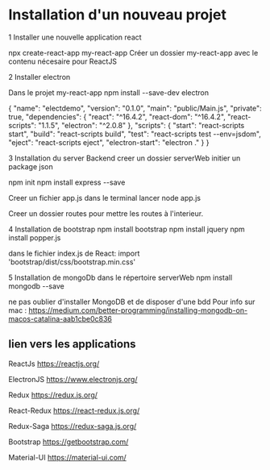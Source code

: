 # Installation d'un nouveau projet
1 Installer une nouvelle application react

npx create-react-app my-react-app
Créer un dossier my-react-app avec le contenu nécesaire pour ReactJS

2 Installer electron

Dans le projet my-react-app
npm install --save-dev electron

{
    "name": "electdemo",
    "version": "0.1.0",
    "main": "public/Main.js",
    "private": true,
    "dependencies": {
    "react": "^16.4.2",
    "react-dom": "^16.4.2",
    "react-scripts": "1.1.5",
    "electron": "^2.0.8"
    },
    "scripts": {
    "start": "react-scripts start",
    "build": "react-scripts build",
    "test": "react-scripts test --env=jsdom",
    "eject": "react-scripts eject",
    "electron-start": "electron ."
    }
}

3 Installation du server Backend
creer un dossier serverWeb
initier un package json 

npm init
npm install express --save

Creer un fichier app.js
dans le terminal lancer node app.js

Creer un dossier routes pour mettre les routes à l'interieur.

4 Installation de bootstrap
npm install bootstrap
npm install jquery
npm install popper.js

dans le fichier index.js de React:
import 'bootstrap/dist/css/bootstrap.min.css'

5 Installation de mongoDb
dans le répertoire serverWeb
npm install mongodb --save

ne pas oublier d'installer MongoDB et de disposer d'une bdd 
Pour info sur mac : 
https://medium.com/better-programming/installing-mongodb-on-macos-catalina-aab1cbe0c836


## lien vers les applications
ReactJs
https://reactjs.org/

ElectronJS
https://www.electronjs.org/

Redux
https://redux.js.org/

React-Redux
https://react-redux.js.org/

Redux-Saga
https://redux-saga.js.org/

Bootstrap
https://getbootstrap.com/

Material-UI
https://material-ui.com/